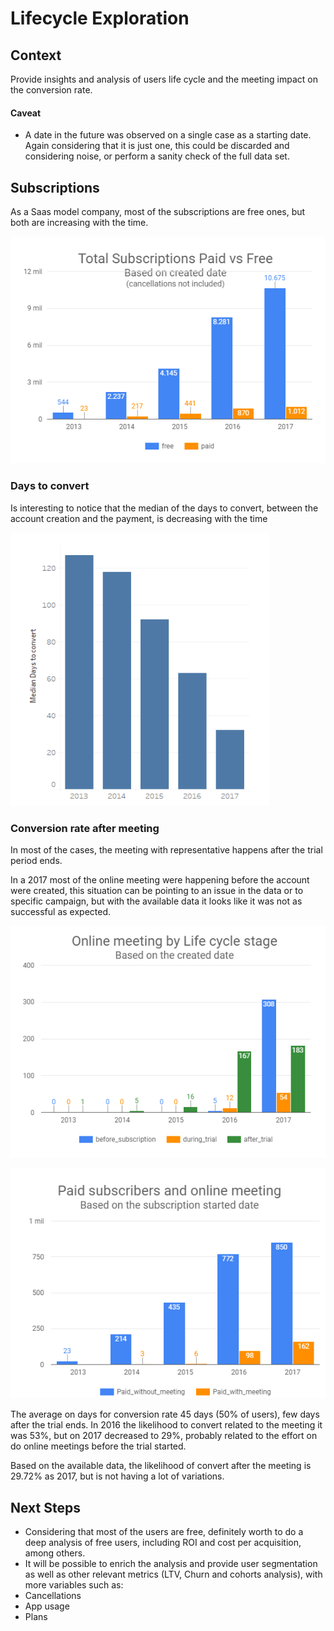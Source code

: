 # Lifecycle Exploration

## Context

Provide insights and analysis of users life cycle and the meeting impact on the conversion rate.

#### Caveat
* A date in the future was observed on a single case as a starting date. Again considering that it is just one, this could be discarded and considering noise, or perform a sanity check of the full data set.

## Subscriptions

As a Saas model company, most of the subscriptions are free ones, but both are increasing with the time.

![paid vs free](/charts/paid%20vs%20free.PNG)

### Days to convert

Is interesting to notice that the median of the days to convert, between the account creation and the payment, is decreasing with the time

![median to convert](/charts/median_to_convert.PNG)

### Conversion rate after meeting

In most of the cases, the meeting with representative happens after the trial period ends.

In a 2017 most of the online meeting were happening before the account were created, this situation can be pointing to an issue in the data or to specific  campaign, but with the available data it looks like it was not as successful as expected.

![meeting](/charts/onlinemeeting_creation.PNG)

![meeting paid](/charts/onlinemeeting_suscription.PNG)

The average on days for conversion rate 45 days (50% of users), few days after the trial ends. In 2016 the likelihood to convert related to the  meeting it was 53%, but on 2017 decreased to 29%, probably related to the effort on do online meetings before the trial started.

Based on the available data, the likelihood of convert after the meeting is 29.72% as 2017, but is not having a lot of variations.



## Next Steps
* Considering that most of the users are free, definitely worth to do a deep analysis of free users, including ROI and cost per acquisition, among others.
* It will be possible to enrich the analysis and provide user segmentation as well as other relevant metrics (LTV, Churn and cohorts analysis), with more variables such as:
* Cancellations
* App usage
* Plans
